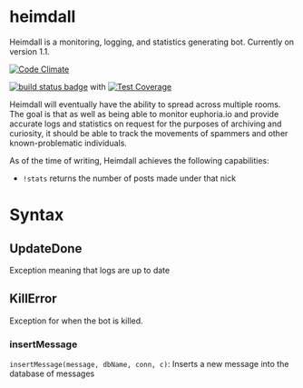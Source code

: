 heimdall
======
Heimdall is a monitoring, logging, and statistics generating bot.
Currently on version 1.1.

[![Code Climate](https://codeclimate.com/github/PouncySilverkitten/heimdall/badges/gpa.svg)](https://codeclimate.com/github/PouncySilverkitten/heimdall)

[![build status badge](https://travis-ci.org/PouncySilverkitten/heimdall.svg?branch=master)](https://travis-ci.org/PouncySilverkitten/heimdall) with [![Test Coverage](https://codeclimate.com/github/PouncySilverkitten/heimdall/badges/coverage.svg)](https://codeclimate.com/github/PouncySilverkitten/heimdall/coverage)


Heimdall will eventually have the ability to spread across multiple rooms.
The goal is that as well as being able to monitor euphoria.io and provide
accurate logs and statistics on request for the purposes of archiving and
curiosity, it should be able to track the movements of spammers and other
known-problematic individuals.

As of the time of writing, Heimdall achieves the following capabilities:
- `!stats` returns the number of posts made under that nick

Syntax
======
UpdateDone 
------

Exception meaning that logs are up to date

KillError 
------

Exception for when the bot is killed.

### insertMessage
`insertMessage(message, dbName, conn, c)`: 
Inserts a new message into the database of messages

